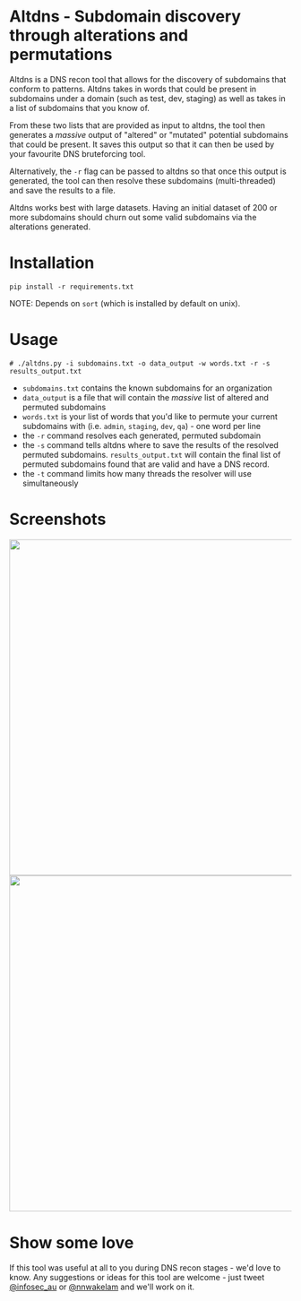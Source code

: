 # Altdns - Subdomain discovery through alterations and permutations

Altdns is a DNS recon tool that allows for the discovery of subdomains that conform to patterns. Altdns takes in words that could be present in subdomains under a domain (such as test, dev, staging) as well as takes in a list of subdomains that you know of.

From these two lists that are provided as input to altdns, the tool then generates a _massive_ output of "altered" or "mutated" potential subdomains that could be present. It saves this output so that it can then be used by your favourite DNS bruteforcing tool.

Alternatively, the `-r` flag can be passed to altdns so that once this output is generated, the tool can then resolve these subdomains (multi-threaded) and save the results to a file.

Altdns works best with large datasets. Having an initial dataset of 200 or more subdomains should churn out some valid subdomains via the alterations generated.

# Installation

`pip install -r requirements.txt`

NOTE: Depends on `sort` (which is installed by default on unix).

# Usage

`# ./altdns.py -i subdomains.txt -o data_output -w words.txt -r -s results_output.txt`

- `subdomains.txt` contains the known subdomains for an organization
- `data_output` is a file that will contain the _massive_ list of altered and permuted subdomains
- `words.txt` is your list of words that you'd like to permute your current subdomains with (i.e. `admin`, `staging`, `dev`, `qa`) - one word per line
- the `-r` command resolves each generated, permuted subdomain
- the `-s` command tells altdns where to save the results of the resolved permuted subdomains. `results_output.txt` will contain the final list of permuted subdomains found that are valid and have a DNS record.
- the `-t` command limits how many threads the resolver will use simultaneously

# Screenshots

<img src="https://i.imgur.com/fkfZqkl.png" width="600px"/>

<img src="https://i.imgur.com/Jyfue26.png" width="600px"/>

# Show some love

If this tool was useful at all to you during DNS recon stages - we'd love to know. Any suggestions or ideas for this tool are welcome - just tweet [@infosec_au](https://twitter.com/infosec_au) or [@nnwakelam](https://twitter.com/nnwakelam) and we'll work on it.

